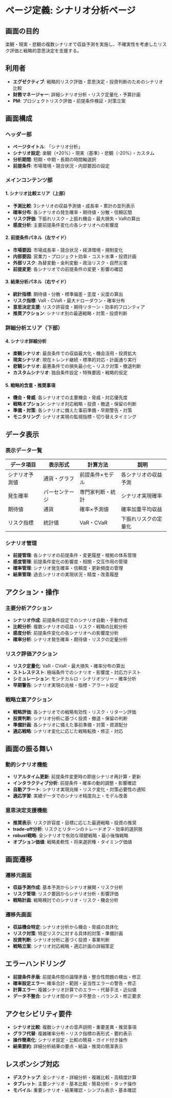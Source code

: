 # ページ定義: シナリオ分析ページ

## 画面の目的
楽観・現実・悲観の複数シナリオで収益予測を実施し、不確実性を考慮したリスク評価と戦略的意思決定を支援する。

## 利用者
- **エグゼクティブ**: 戦略的リスク評価・意思決定・投資判断のためのシナリオ比較
- **財務マネージャー**: 詳細シナリオ分析・リスク定量化・予算計画
- **PM**: プロジェクトリスク評価・前提条件検証・対策立案

## 画面構成

### ヘッダー部
- **ページタイトル**: 「シナリオ分析」
- **シナリオ設定**: 楽観（+20%）・現実（基準）・悲観（-20%）・カスタム
- **分析期間**: 短期・中期・長期の時間軸選択
- **前提条件**: 市場環境・競合状況・内部要因の設定

### メインコンテンツ部

#### 1. シナリオ比較エリア（上部）
- **予測比較**: 3シナリオの収益予測値・成長率・累計の並列表示
- **確率分布**: 各シナリオの発生確率・期待値・分散・信頼区間
- **リスク評価**: 下振れリスク・上振れ機会・最大損失・VaRの算出
- **感度分析**: 主要前提条件変化の各シナリオへの影響度

#### 2. 前提条件パネル（左サイド）
- **市場要因**: 市場成長率・競合状況・経済環境・規制変化
- **内部要因**: 営業力・プロジェクト効率・コスト水準・投資計画
- **外部リスク**: 為替変動・金利変動・政治リスク・自然災害
- **前提変更**: 各シナリオでの前提条件の変更・影響の確認

#### 3. 結果分析パネル（右サイド）
- **統計指標**: 期待値・分散・標準偏差・歪度・尖度の算出
- **リスク指標**: VaR・CVaR・最大ドローダウン・確率分布
- **意思決定支援**: リスク許容度・期待リターン・効率的フロンティア
- **推奨アクション**: シナリオ別の最適戦略・対策・投資判断

### 詳細分析エリア（下部）

#### 4. シナリオ詳細分析
- **楽観シナリオ**: 最良条件での収益最大化・機会活用・投資拡大
- **現実シナリオ**: 現在トレンド継続・標準的対応・計画通り実行
- **悲観シナリオ**: 最悪条件での損失最小化・リスク対策・撤退判断
- **カスタムシナリオ**: 独自条件設定・特殊要因・戦略的仮定

#### 5. 戦略的含意・推奨事項
- **機会・脅威**: 各シナリオでの主要機会・脅威・対応優先度
- **戦略オプション**: シナリオ対応戦略・投資・撤退・保留の判断
- **準備・対策**: 各シナリオに備えた事前準備・早期警告・対策
- **モニタリング**: シナリオ実現の監視指標・切り替えタイミング

## データ表示

### 表示データ一覧
| データ項目 | 表示形式 | 計算方法 | 説明 |
|-----------|---------|---------|------|
| シナリオ予測値 | 通貨・グラフ | 前提条件×モデル | 各シナリオの収益予測 |
| 発生確率 | パーセンテージ | 専門家判断・統計 | シナリオ実現確率 |
| 期待値 | 通貨 | 確率×予測値 | 確率加重平均収益 |
| リスク指標 | 統計値 | VaR・CVaR | 下振れリスクの定量化 |

### シナリオ管理
- **前提管理**: 各シナリオの前提条件・変更履歴・根拠の体系管理
- **感度管理**: 前提条件変化の影響度・相関・交互作用の管理
- **確率管理**: シナリオ発生確率・信頼度・更新頻度の管理
- **結果管理**: 過去シナリオの実現状況・精度・改善履歴

## アクション・操作

### 主要分析アクション
- **シナリオ作成**: 前提条件設定でのシナリオ自動・手動作成
- **比較分析**: 複数シナリオの収益・リスク・戦略の比較分析
- **感度分析**: 前提条件変化の各シナリオへの影響度分析
- **確率分析**: シナリオ発生確率・期待値・リスクの定量分析

### リスク評価アクション
- **リスク定量化**: VaR・CVaR・最大損失・確率分布の算出
- **ストレステスト**: 極端条件でのシナリオ・影響度・対応力テスト
- **シミュレーション**: モンテカルロ・シナリオツリー・確率分析
- **早期警告**: シナリオ実現の兆候・指標・アラート設定

### 戦略立案アクション
- **戦略評価**: 各シナリオでの戦略有効性・リスク・リターン評価
- **投資判断**: シナリオ分析に基づく投資・撤退・保留の判断
- **準備計画**: 各シナリオに備えた事前準備・対策・資源配分
- **適応戦略**: シナリオ変化に応じた戦略転換・修正・対応

## 画面の振る舞い

### 動的シナリオ機能
- **リアルタイム更新**: 前提条件変更時の即座シナリオ再計算・更新
- **インタラクティブ分析**: 前提条件・確率の動的調整・影響確認
- **自動アラート**: シナリオ実現兆候・リスク変化・対策必要性の通知
- **適応学習**: 実績データでのシナリオ精度向上・モデル改善

### 意思決定支援機能
- **推奨表示**: リスク許容度・目標に応じた最適戦略・投資の推奨
- **trade-off分析**: リスクとリターンのトレードオフ・効率的選択肢
- **robust戦略**: 全シナリオで有効な頑健戦略・最小後悔戦略
- **オプション価値**: 戦略柔軟性・将来選択権・タイミング価値

## 画面遷移

### 遷移元画面
- **収益予測作成**: 基本予測からシナリオ展開・リスク分析
- **リスク管理**: リスク要因からシナリオ分析・影響評価
- **戦略計画**: 戦略検討でのシナリオ・リスク・機会分析

### 遷移先画面
- **収益機会特定**: シナリオ分析から機会・脅威の具体化
- **リスク対策**: 特定リスクに対する具体的対策・準備計画
- **投資判断**: シナリオ分析に基づく投資・事業判断
- **戦略立案**: シナリオ対応戦略・適応計画の詳細策定

## エラーハンドリング
- **前提条件矛盾**: 前提条件間の論理矛盾・整合性問題の検出・修正
- **確率設定エラー**: 確率合計・範囲・妥当性エラーの警告・修正
- **計算エラー**: 複雑シナリオ計算でのエラー・代替手法・近似値
- **データ不整合**: シナリオ間のデータ不整合・バランス・修正要求

## アクセシビリティ要件
- **シナリオ比較**: 複数シナリオの音声説明・重要差異・推奨事項
- **グラフ代替**: 複雑確率分布・リスク指標の表形式・要約表示
- **操作簡素化**: シナリオ設定・比較の簡易・ガイド付き操作
- **結果要約**: 詳細分析結果の要点・結論・推奨の簡潔表示

## レスポンシブ対応
- **デスクトップ**: 全シナリオ・詳細分析・複雑比較・高精度計算
- **タブレット**: 主要シナリオ・基本比較・簡易分析・タッチ操作
- **モバイル**: 重要シナリオ・結果確認・シンプル表示・基本確認
